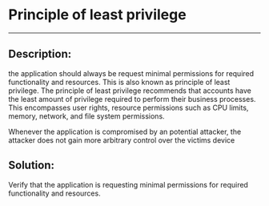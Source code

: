 # Principle of least privilege
-------

## Description:

the application should always be request minimal permissions for required functionality and
resources. This is also known as principle of least privilege. The principle of least privilege 
recommends that accounts have the least amount of privilege required to perform their 
business processes. This encompasses user rights, resource permissions such as CPU limits, 
memory, network, and file system permissions. 

Whenever the application is compromised by an
potential attacker, the attacker does not gain more arbitrary control over the victims device

## Solution:

Verify that the application is requesting minimal permissions for required functionality and
resources.

